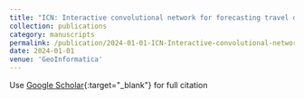 ```yaml
---
title: "ICN: Interactive convolutional network for forecasting travel demand of shared micromobility"
collection: publications
category: manuscripts
permalink: /publication/2024-01-01-ICN-Interactive-convolutional-network-for-forecasting-travel-demand-of-shared-micromobility
date: 2024-01-01
venue: 'GeoInformatica'
---
```

Use [Google Scholar](https://scholar.google.com/scholar?q=ICN:+Interactive+convolutional+network+for+forecasting+travel+demand+of+shared+micromobility){:target="_blank"} for full citation